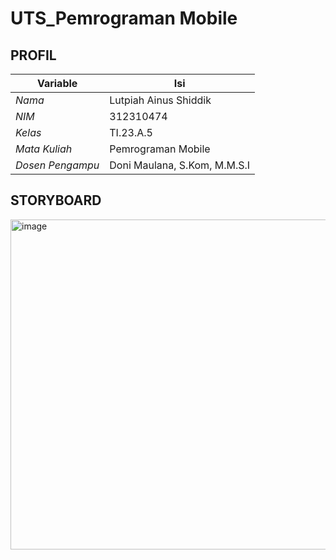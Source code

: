 # UTS_Pemrograman Mobile
## PROFIL
| Variable           |             Isi            |
| -------------------|----------------------------|
| *Nama*           |         Lutpiah Ainus Shiddik       |
| *NIM*            |          312310474         |
| *Kelas*          |          TI.23.A.5         |
| *Mata Kuliah*    |     Pemrograman Mobile     |
| *Dosen Pengampu* | Doni Maulana,  S.Kom, M.M.S.I |

## STORYBOARD
<img width="528" alt="image" src="https://github.com/user-attachments/assets/ca1ce2ec-db19-4ea8-98ce-2d05725e2f48">


